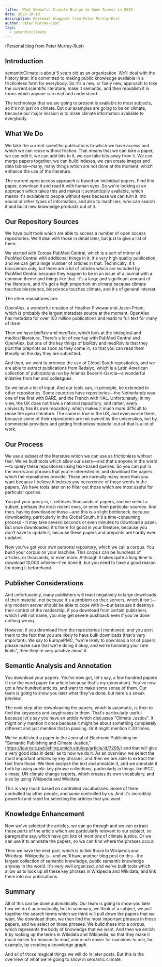 ```yaml
---
title:  What Semantic Climate Brings to Open Access in 2025
date: 2025-10-18
description: Personal blogpost from Peter Murray-Rust
author: Peter Murray-Rust 
tags:
  - semanticclimate
---
```


(Personal blog from Peter Murray-Rust)

## Introduction

semanticClimate is about 5 years old as an organization. We'll deal with the history later. It's committed to making public knowledge available in a frictionless form for everybody. So it's a new, or fairly new, approach to take the current scientific literature, make it semantic, and then republish it in forms which anyone can read and understand.

The technology that we are going to present is available to most subjects, so it's not just on climate. But our examples are going to be on climate, because our major mission is to make climate information available to everybody.

## What We Do

We take the current scientific publications to which we have access and which we can reuse without friction. That means that we can take a paper, we can edit it, we can add bits to it, we can take bits away from it. We can merge papers together, we can build indexes, we can create images and data tables—many, many things which are not done at the moment, which enhance the use of the literature.

The current open access approach is based on individual papers. Find this paper, download it and read it with human eyes. So we're looking at an approach which takes this and makes it semantically available, which means it's available to people without eyes because we can turn it into sound or other types of information, and also to machines, who can search it and build new knowledge products out of it.

## Our Repository Sources

We have built tools which are able to access a number of open access repositories. We'll deal with those in detail later, but just to give a list of them:

We started with Europe PubMed Central, which is a sort of mirror of PubMed Central with additional things in it. It's very high quality publication, and we can get a large number of articles in that. Technically, it's bioscience only, but there are a lot of articles which are included by PubMed Central because they happen to be in an issue of a journal with a common theme and things like that. It's a large and significant amount of the literature, and it's got a high proportion on climate because climate touches bioscience, bioscience touches climate, and it's of general interest.

The other repositories are:

OpenAlex, a wonderful creation of Heather Piwowar and Jason Priem, which is probably the largest metadata source at the moment. OpenAlex has metadata for over 100 million publications and leads to full text for many of them.

Then we have bioRxiv and medRxiv, which look at the biological and medical literature. There's a lot of overlap with PubMed Central and OpenAlex, but one of the key things of bioRxiv and medRxiv is that they post the preprints as soon as they come in, so that you can read them literally on the day they are submitted.

And then, we want to promote the use of Global South repositories, and we are able to extract publications from Redalyc, which is a Latin American collection of publications run by Arianna Becerril-Garcia—a wonderful initiative from her and colleagues.

So we have a lot of input. And our tools can, in principle, be extended to other repositories. Some countries have repositories—the Netherlands was one of the first with DARE, and the French with HAL. Unfortunately, in my view, the UK does not have a national repository, and rather, every university has its own repository, which makes it much more difficult to reuse the open literature. The same is true in the US, and even worse there, because some of their repositories are not owned by the universities, but by commercial providers and getting frictionless material out of that is a lot of work.

## Our Process

We use a subset of the literature which we can use as frictionless without fear. We've built tools which allow our users—and that's anyone in the world—to query these repositories using text-based queries. So you can put in the words and phrases that you're interested in, and download the papers which the repositories provide. These are normally many more than you want because I believe it indexes any occurrence of those words in the papers. We have tools later on to filter out those which are most useful for particular queries.

You put your query in, it retrieves thousands of papers, and we select a subset, perhaps the most recent ones, or ones from particular sources. And then, having downloaded those—and this is a slight bottleneck, because downloading, particularly in the Global South, it's a time-consuming process - it may take several seconds or even minutes to download a paper. But once downloaded, it's there for good in your filestore, because you don't have to update it, because these papers and preprints are hardly ever updated.

Now you've got your own personal repository, which we call a corpus. You build your corpus on your machine. This corpus can be hundreds of articles, or thousands, or even more. Although it takes quite a long time to download 10,000 articles—I've done it, but you need to have a good reason for doing it beforehand.

## Publisher Considerations

And unfortunately, many publishers will react negatively to large downloads of their material, not because it's a problem on their servers, which it isn't—any modern server should be able to cope with it—but because it destroys their control of the readership. if you download from certain publishers, which I will not name, you may get severe pushback even if you've done nothing wrong.

However, if you download from the repositories I mentioned, and you alert them to the fact that you are likely to have bulk downloads (that's very important). We say to EuropePMC, "we're likely to download a lot of papers, please make sure that we're doing it okay, and we're honoring your rate limits", then they're very positive about it.

## Semantic Analysis and Annotation

You download your papers. You've now got, let's say, a few hundred papers (I use the word paper for article because that's my generation). You've now got a few hundred articles, and want to make some sense of them. Our team is going to show you later what they've done, but here's a sneak preview.

The next step after downloading the papers, which is automatic, is then to find the keywords and keyphrases in them. That's particularly useful because let's say you have an article which discusses "Climate Justice".
It might only mention it once because it might be about something completely different and just mention that in passing. Or it might mention it 20 times.

We've published a paper in the Journal of Electronic Publishing on "Semantic Publishing and Climate Justice," (https://journals.publishing.umich.edu/jep/article/id/7206/) and that will give a very good idea in detail as to how we do it. As an overview, we select the most important articles by key phrases, and then we are able to extract the text from those. We then analyze the text and annotate it, and we annotate it both by using public key phrase collections, particularly in things like IPCC, climate, UN climate change reports, which creates its own vocabulary, and also by using Wikipedia and Wikidata.

This is very much based on controlled vocabularies. Some of them controlled by other people, and some controlled by us. And it's incredibly powerful and rapid for selecting the articles that you want.

## Knowledge Enhancement

Now we've selected the articles, we can go through and we can extract those parts of the article which are particularly relevant to our subject, so paragraphs say, which have got lots of mentions of climate justice. Or we can use it to annotate the papers, so we can find where the phrases occur.

Then we have the next part, which is to link those to Wikipedia and Wikidata. Wikipedia is—and we'll have another blog post on this—the largest collection of semantic knowledge, public semantic knowledge anyway in the world. It's very well organized, and we've built tools which allow us to look up all these key phrases in Wikipedia and Wikidata, and link them into our publications.

## Summary

All of this can be done automatically. Our team is going to show you later how we do it automatically, but in summary, we think of a subject, we pull together the search terms which we think will pull down the papers that we want. We download them, we then find the most important phrases in those papers, and we select on those phrases. We build these into a corpus, which represents the body of knowledge that we want. And then we enrich it by looking up the terms in Wikidata and Wikipedia, so that they make it much easier for humans to read, and much easier for machines to use, for example, by creating a knowledge graph.

And all of those magical things we will do in later posts. But this is the overview of what we're going to show in semantic climate.